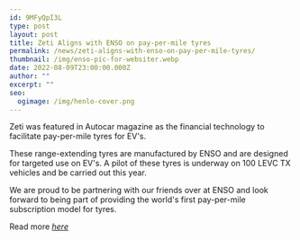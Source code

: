 ```yaml
---
id: 9MFyQpI3L
type: post
layout: post
title: Zeti Aligns with ENSO on pay-per-mile tyres
permalink: /news/zeti-aligns-with-enso-on-pay-per-mile-tyres/
thumbnail: /img/enso-pic-for-websiter.webp
date: 2022-08-09T23:00:00.000Z
author: ""
excerpt: ""
seo:
  ogimage: /img/henlo-cover.png
---
```

Zeti was featured in Autocar magazine as the financial technology to facilitate pay-per-mile tyres for EV's.

These range-extending tyres are manufactured by ENSO and are designed for targeted use on EV's. A pilot of these tyres is underway on 100 LEVC TX vehicles and be carried out this year.

We are proud to be partnering with our friends over at ENSO and look forward to being part of providing the world's first pay-per-mile subscription model for tyres.

Read more *[here](https://www.autocar.co.uk/car-news/business-environment-and-energy/london-taxis-get-longer-range-pay-mile-ev-tyres)*